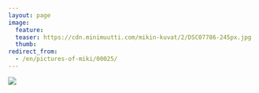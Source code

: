```yaml
---
layout: page
image:
  feature:
  teaser: https://cdn.minimuutti.com/mikin-kuvat/2/DSC07786-245px.jpg
  thumb:
redirect_from:
  - /en/pictures-of-miki/00025/
---
```


![](https://cdn.minimuutti.com/mikin-kuvat/2/DSC07786-800px.jpg)
